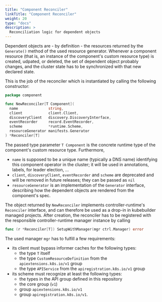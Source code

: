 ```yaml
---
title: "Component Reconciler"
linkTitle: "Component Reconciler"
weight: 20
type: "docs"
description: >
  Reconciliation logic for dependent objects
---
```


Dependent objects are - by definition - the resources returned by the `Generate()` method of the used resource generator.
Whenever a component resource (that is, an instance of the component's custom resource type) is created, udpated, or deleted,
the set of dependent object probably changes, and the cluster state has to be synchronized with that new declared state.

This is the job of the reconciler which is instantiated by calling the following constructor:

```go
package component

func NewReconciler[T Component](
  name              string,
  client            client.Client,
  discoveryClient   discovery.DiscoveryInterface,
  eventRecorder     record.EventRecorder,
  scheme            *runtime.Scheme,
  resourceGenerator manifests.Generator
) *Reconciler[T]
```

The passed type parameter `T Component` is the concrete runtime type of the component's custom resource type. Furthermore,
- `name` is supposed to be a unique name (typically a DNS name) identifying this component operator in the cluster; ìt will be used in annotations, labels, for leader election, ...
- `client`, `discoveryClient`, `eventRecorder` and `scheme` are deprecated and will be removed in future releases; they can be passed as `nil`
- `resourceGenerator` is an implementation of the `Generator` interface, describing how the dependent objects are rendered from the component's spec.

The object returned by `NewReconciler` implements controller-runtime's `Reconciler` interface, and can therefore be used as a drop-in
in kubebuilder managed projects. After creation, the reconciler  has to be registered with the responsible controller-runtime manager instance by calling

```go
func (r *Reconciler[T]) SetupWithManager(mgr ctrl.Manager) error
```

The used manager `mgr` has to fulfill a few requirements:
- its client must bypass informer caches for the following types:
  - the type `T` itself
  - the type `CustomResourceDefinition` from the `apiextensions.k8s.io/v1` group
  - the type `APIService` from the `apiregistration.k8s.io/v1` group
- its scheme must recognize at least the following types:
  - the types in the API group defined in this repository
  - the core group  (`v1`)
  - group `apiextensions.k8s.io/v1`
  - group `apiregistration.k8s.io/v1`.